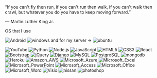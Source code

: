 

“If you can't fly then run, if you can't run then walk, if you can't walk then crawl, but whatever you do you have to keep moving forward.”

― Martin Luther King Jr.


OS that I use

<img src="https://img.shields.io/badge/Android-3DDC84?style=for-the-badge&logo=android&logoColor=white" alt="Android"> <img src="https://img.shields.io/badge/Windows-0078D6?style=for-the-badge&logo=windows&logoColor=white" alt="windows"> and for my server => <img src="https://img.shields.io/badge/Ubuntu-E95420?style=for-the-badge&logo=ubuntu&logoColor=white" alt="ubuntu"> 






<img src="https://img.shields.io/badge/YouTube-FF0000?style=for-the-badge&logo=youtube&logoColor=white" alt="YouTube">

<img src="https://img.shields.io/badge/Python-3776AB?style=for-the-badge&logo=python&logoColor=white" alt="Python">


<img src="https://img.shields.io/badge/Node.js-43853D?style=for-the-badge&logo=node.js&logoColor=white" alt="Node.js">

<img src="https://img.shields.io/badge/JavaScript-F7DF1E?style=for-the-badge&logo=javascript&logoColor=black" alt="JavaScript">





<img src="https://img.shields.io/badge/HTML5-E34F26?style=for-the-badge&logo=html5&logoColor=white" alt="HTML5">

<img src="https://img.shields.io/badge/CSS3-1572B6?style=for-the-badge&logo=css3&logoColor=white" alt="CSS3">


<img src="https://img.shields.io/badge/React-20232A?style=for-the-badge&logo=react&logoColor=61DAFB" alt="React">

<img src="https://img.shields.io/badge/Bootstrap-563D7C?style=for-the-badge&logo=bootstrap&logoColor=white" alt="Bootstrap">



<img src="https://img.shields.io/badge/jQuery-0769AD?style=for-the-badge&logo=jquery&logoColor=white" alt="jQuery">

<img src="https://img.shields.io/badge/Django-092E20?style=for-the-badge&logo=django&logoColor=white" alt="Django">

<img src="https://img.shields.io/badge/MySQL-00000F?style=for-the-badge&logo=mysql&logoColor=white" alt="MySQL">

<img src="https://img.shields.io/badge/PostgreSQL-316192?style=for-the-badge&logo=postgresql&logoColor=white" alt="PostgreSQL">



<img src="https://img.shields.io/badge/MongoDB-4EA94B?style=for-the-badge&logo=mongodb&logoColor=white" alt="mongodb">

<img src="https://img.shields.io/badge/Heroku-430098?style=for-the-badge&logo=heroku&logoColor=white" alt="Heroku">

<img src="https://img.shields.io/badge/Amazon_AWS-232F3E?style=for-the-badge&logo=amazon-aws&logoColor=white" alt="Amazon_AWS">

<img src="https://img.shields.io/badge/Microsoft_Azure-0089D6?style=for-the-badge&logo=microsoft-azure&logoColor=white" alt="Microsoft_Azure">



<img src="https://img.shields.io/badge/Microsoft_Excel-217346?style=for-the-badge&logo=microsoft-excel&logoColor=white" alt="Microsoft_Excel">

<img src="https://img.shields.io/badge/Microsoft_PowerPoint-B7472A?style=for-the-badge&logo=microsoft-powerpoint&logoColor=white" alt="Microsoft_PowerPoint">

<img src="https://img.shields.io/badge/Microsoft_Access-A4373A?style=for-the-badge&logo=microsoft-access&logoColor=white" alt="Microsoft_Access">

<img src="https://img.shields.io/badge/Microsoft_Office-D83B01?style=for-the-badge&logo=microsoft-office&logoColor=white" alt="Microsoft_Office">


<img src="https://img.shields.io/badge/Microsoft_Word-2B579A?style=for-the-badge&logo=microsoft-word&logoColor=white" alt="Microsoft_Word">

<img src="https://img.shields.io/badge/Microsoft_Visio-3955A3?style=for-the-badgee&logo=microsoft-visio&logoColor=white" alt="Visio">

<img src="https://aleen42.github.io/badges/src/nissan.svg" alt="nissan">

<img src="https://aleen42.github.io/badges/src/photoshop.svg" alt="photoshop">
